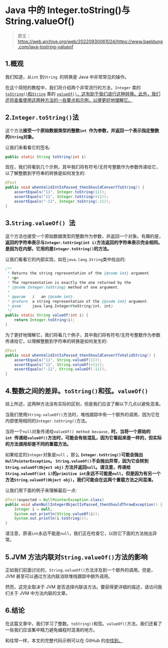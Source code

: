 # Java 中的 Integer.toString()与 String.valueOf()

> 原文：<https://web.archive.org/web/20220930061024/https://www.baeldung.com/java-tostring-valueof>

## 1.概观

我们知道，从`int` 到`String `的转换是 Java 中非常常见的操作。

在这个简短的教程中，我们将介绍两个非常流行的方法，`Integer` 类的 [`toString()`和`String`](https://web.archive.org/web/20221008100127/https://docs.oracle.com/en/java/javase/18/docs/api/java.base/java/lang/Integer.html#toString()) 类的 [`valueOf()`，这有助于我们进行这种转换。此外，我们还将查看使用这两种方法的一些要点和示例，以便更好地理解它。](https://web.archive.org/web/20221008100127/https://docs.oracle.com/en/java/javase/18/docs/api/java.base/java/lang/String.html#valueOf(int))

## 2.`Integer.toString()`法

这个方法**接受一个原始数据类型的整数`int `作为参数，并返回一个表示指定整数的`String`对象。**

让我们来看看它的签名:

```java
public static String toString(int i)
```

现在，我们将看到几个示例，其中我们将有符号/无符号整数作为参数传递给它，以了解整数到字符串的转换是如何发生的:

```java
@Test
public void whenValidIntIsPassed_thenShouldConvertToString() {
    assertEquals("11", Integer.toString(11)); 
    assertEquals("11", Integer.toString(+11)); 
    assertEquals("-11", Integer.toString(-11));
}
```

## 3.`String.valueOf() `法

这个方法也接受一个原始数据类型的整数作为参数，并返回一个对象。有趣的是，**返回的字符串表示与`Integer.toString(int i)`方法返回的字符串表示完全相同。是因为在内部，它用的是`Integer.toString()`的方法。**

让我们看看它的内部实现，如在`java.lang.String`类中给出的:

```java
/**
 * Returns the string representation of the {@code int} argument.
 * <p>
 * The representation is exactly the one returned by the
 * {@code Integer.toString} method of one argument.
 *
 * @param   i   an {@code int}.
 * @return  a string representation of the {@code int} argument.
 * @see     java.lang.Integer#toString(int, int)
 */
public static String valueOf(int i) {
    return Integer.toString(i);
}
```

为了更好地理解它，我们将看几个例子，其中我们将有符号/无符号整数作为参数传递给它，以理解整数到字符串的转换是如何发生的:

```java
@Test
public void whenValidIntIsPassed_thenShouldConvertToValidString() {
    assertEquals("11", String.valueOf(11)); 
    assertEquals("11", String.valueOf(+11));
    assertEquals("-11", String.valueOf(-11));
}
```

## 4.整数之间的差异。`toString()`和弦。`valueOf()`

综上所述，这两种方法没有实际的区别，但是我们应该了解以下几点以避免混淆。

当我们使用`String.valueOf()`方法时，堆栈跟踪中有一个额外的调用，因为它在内部使用相同的`Integer.toString()`方法。

当将一个`null`对象传递给`valueOf() method because,` **时，当将一个原始的`int `传递给`valueOf()`方法时，可能会有些混乱，因为它看起来是一样的，但实际的方法调用却是不同的重载方法。**

如果给定的`Integer`对象是`null` ，那么 **`Integer.toString()`可能会抛出`NullPointerException`。 `String.valueOf()`不会抛出异常，因为它会转到`String.valueOf(Object obj)` 方法并返回`null`。**请注意，传递给`String.valueOf(int i)`的`primitive int`永远不可能是`null`，但是因为有另一个方法`String.valueOf(Object obj)`，我们可能会在这两个重载方法之间混淆。****

让我们用下面的例子来理解最后一点:

```java
@Test(expected = NullPointerException.class)
public void whenNullIntegerObjectIsPassed_thenShouldThrowException() {
    Integer i = null; 
    System.out.println(String.valueOf(i)); 
    System.out.println(i.toString());
}
```

请注意，原语`int`永远不能是`null`，我们正在检查它，以防它下面的方法抛出异常。

## 5.JVM 方法内联对`String.valueOf()`方法的影响

正如我们前面讨论的，`String.valueOf()`方法涉及到一个额外的调用。但是，JVM 甚至可以通过方法内联消除堆栈跟踪中额外调用。

然而，这完全取决于 JVM 是否选择内联该方法。要获得更详细的描述，请访问我们关于 JVM 中方法内联的文章。

## 6.结论

在这篇文章中，我们学习了整数。`toString()`和弦。`valueOf()`方法。我们还看了一些我们应该集中精力避免编程时混淆的地方。

和往常一样，本文的完整代码示例可以在 GitHub 的[中找到。](https://web.archive.org/web/20221008100127/https://github.com/eugenp/tutorials/tree/master/core-java-modules/core-java-string-conversions-2)